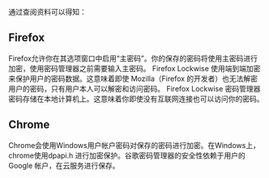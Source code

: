 通过查阅资料可以得知：


## Firefox

Firefox允许你在其选项窗口中启用“主密码”。你的保存的密码将使用主密码进行加密，使用密码管理器之前需要输入主密码。
Firefox Lockwise 使用端到端加密来保护用户的密码数据。这意味着即使 Mozilla（Firefox 的开发者）也无法解密用户的密码，只有用户本人可以解密和访问密码。
Firefox Lockwise 密码管理器密码存储在本地计算机上。这意味着你即使没有互联网连接也可以访问你的密码。

## Chrome

Chrome会使用Windows用户帐户密码对保存的密码进行加密。在Windows上，chrome使用dpapi.h
进行加密保护。谷歌密码管理器的安全性依赖于用户的 Google 帐户，在云服务进行保存。


